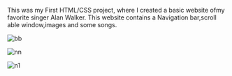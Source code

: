 This was my First HTML/CSS project, where I created a basic website ofmy favorite singer Alan Walker.
This website contains a Navigation bar,scroll able window,images and some songs.

![bb](https://user-images.githubusercontent.com/73241374/176118676-c64a1a25-afaf-4cce-8a93-cbf89a5836a4.png)

![nn](https://user-images.githubusercontent.com/73241374/176118689-c77892d0-bd85-426c-b0ee-078a1d38dda4.png)

![n1](https://user-images.githubusercontent.com/73241374/176118699-788b8e2c-a0a0-4ed3-90ce-af58d41b1bd4.png)
